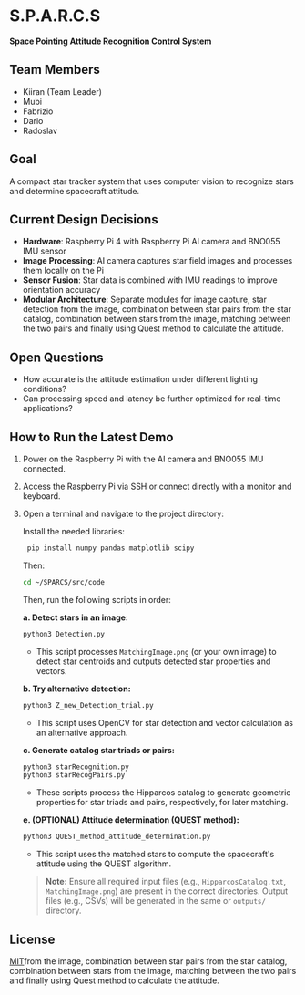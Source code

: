 # S.P.A.R.C.S  
**Space Pointing Attitude Recognition Control System**

## Team Members
- Kiiran (Team Leader)  
- Mubi  
- Fabrizio  
- Dario  
- Radoslav  

## Goal  
A compact star tracker system that uses computer vision to recognize stars and determine spacecraft attitude.

## Current Design Decisions
- **Hardware**: Raspberry Pi 4 with Raspberry Pi AI camera and BNO055 IMU sensor  
- **Image Processing**: AI camera captures star field images and processes them locally on the Pi  
- **Sensor Fusion**: Star data is combined with IMU readings to improve orientation accuracy  
- **Modular Architecture**: Separate modules for image capture, star detection from the image, combination between star pairs from the star catalog, combination between stars from the image, matching between the two pairs and finally using Quest method to calculate the attitude.

## Open Questions
- How accurate is the attitude estimation under different lighting conditions?
- Can processing speed and latency be further optimized for real-time applications?

## How to Run the Latest Demo
1. Power on the Raspberry Pi with the AI camera and BNO055 IMU connected.
2. Access the Raspberry Pi via SSH or connect directly with a monitor and keyboard.
3. Open a terminal and navigate to the project directory:
   
   Install the needed libraries:

   ```bash
    pip install numpy pandas matplotlib scipy
   ```
   Then:
   ```bash
   cd ~/SPARCS/src/code
   ```

   Then, run the following scripts in order:
   
   **a. Detect stars in an image:**
   ```bash
   python3 Detection.py
   ```
   - This script processes `MatchingImage.png` (or your own image) to detect star centroids and outputs detected star properties and vectors.
   
   **b. Try alternative detection:**
   ```bash
   python3 Z_new_Detection_trial.py
   ```
   - This script uses OpenCV for star detection and vector calculation as an alternative approach.
   
   **c. Generate catalog star triads or pairs:**
   ```bash
   python3 starRecognition.py
   python3 starRecogPairs.py
   ```
   - These scripts process the Hipparcos catalog to generate geometric properties for star triads and pairs, respectively, for later matching.
   
   **e. (OPTIONAL) Attitude determination (QUEST method):**
   ```bash
   python3 QUEST_method_attitude_determination.py
   ```
   - This script uses the matched stars to compute the spacecraft's attitude using the QUEST algorithm.
   
   > **Note:** Ensure all required input files (e.g., `HipparcosCatalog.txt`, `MatchingImage.png`) are present in the correct directories. Output files (e.g., CSVs) will be generated in the same or `outputs/` directory.

## License

[MIT](https://choosealicense.com/licenses/mit/)from the image, combination between star pairs from the star catalog, combination between stars from the image, matching between the two pairs and finally using Quest method to calculate the attitude.
